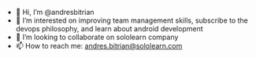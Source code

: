 - 👋 Hi, I’m @andresbitrian
- 👀 I’m interested on improving team management skills, subscribe to the devops philosophy, and learn about android development
- 💞️ I’m looking to collaborate on sololearn company
- 📫 How to reach me: andres.bitrian@sololearn.com

<!---
andresbitrian/andresbitrian is a ✨ special ✨ repository because its `README.md` (this file) appears on your GitHub profile.
You can click the Preview link to take a look at your changes.
--->
